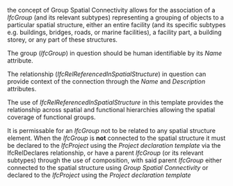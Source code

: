 the concept of Group Spatial Connectivity allows for the association of a _IfcGroup_ (and its relevant subtypes) representing a grouping of objects to a particular spatial structure, either an entire facility (and its specific subtypes e.g. buildings, bridges, roads, or marine facilities), a facility part, a building storey, or any part of these structures.

The group (_IfcGroup_) in question should be human identifiable by its _Name_ attribute.

The relationship (_IfcRelReferencedInSpatialStructure_) in question can provide context of the connection through the _Name_ and _Description_ attributes.

The use of _IfcRelReferencedInSpatialStructure_ in this template provides the relationship across spatial and functional hierarchies allowing the spatial coverage of functional groups.

It is permissable for an _IfcGroup_ not to be related to any spatial structure element. When the _IfcGroup_ is **not** connected to the spatial structure it must be declared to the _IfcProject_ using the _Project declaration template_ via the IfcRelDeclares relationship, or have a parent _IfcGroup_ (or its relevant subtypes) through the use of composition, with said parent _IfcGroup_ either connected to the spatial structure using _Group Spatial Connectivity_ or declared to the _IfcProject_ using the _Project declaration template_

